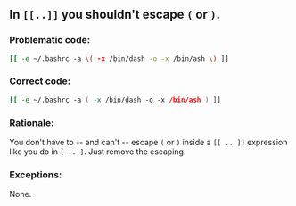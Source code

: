 ## In `[[..]]` you shouldn't escape `(` or `)`.

### Problematic code:

```sh
[[ -e ~/.bashrc -a \( -x /bin/dash -o -x /bin/ash \) ]]
```

### Correct code:

```sh
[[ -e ~/.bashrc -a ( -x /bin/dash -o -x /bin/ash ) ]]
```

### Rationale:

You don't have to -- and can't -- escape `(` or `)` inside a `[[ .. ]]` expression like you do in `[ .. ]`. Just remove the escaping.

### Exceptions:

None.